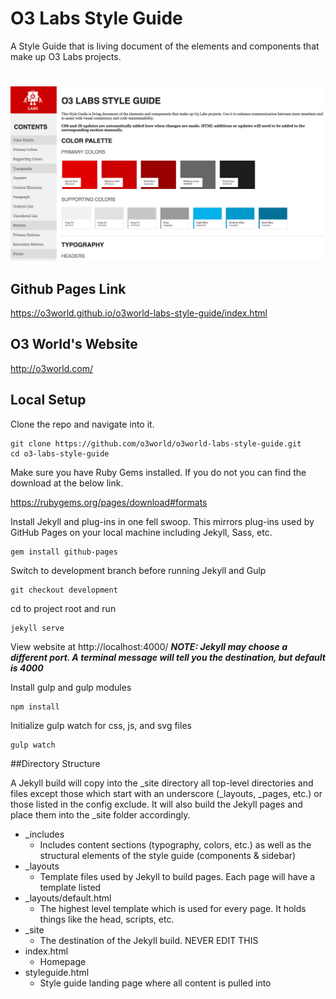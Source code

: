 # O3 Labs Style Guide

A Style Guide that is living document of the elements and components that make up O3 Labs projects.

#
![screenshot of project main page](/src/images/demo-screenshot.jpg)

## Github Pages Link

https://o3world.github.io/o3world-labs-style-guide/index.html

## O3 World's Website

http://o3world.com/

## Local Setup

Clone the repo and navigate into it.

````
git clone https://github.com/o3world/o3world-labs-style-guide.git
cd o3-labs-style-guide
````
Make sure you have Ruby Gems installed. If you do not you can find the download at the below link.

https://rubygems.org/pages/download#formats

Install Jekyll and plug-ins in one fell swoop. This mirrors plug-ins used by GitHub Pages on your local machine including Jekyll, Sass, etc.
````
gem install github-pages
````

Switch to development branch before running Jekyll and Gulp
````
git checkout development
````
cd to project root and run 
````
jekyll serve
````
View website at http://localhost:4000/ 
  ***NOTE: Jekyll may choose a different port. A terminal message will tell you the destination, but default is 4000***

Install gulp and gulp modules
````
npm install
````
Initialize gulp watch for css, js, and svg files
````
gulp watch
````
##Directory Structure

A Jekyll build will copy into the _site directory all top-level directories and files except those which start with an underscore (_layouts, _pages, etc.) or those listed in the config exclude. It will also build the Jekyll pages and place them into the _site folder accordingly.

* _includes
  - Includes content sections (typography, colors, etc.) as well as the structural elements of the style guide (components & sidebar) 
* _layouts
  - Template files used by Jekyll to build pages. Each page will have a template listed
* _layouts/default.html
  - The highest level template which is used for every page. It holds things like the head, scripts, etc.
* _site
  - The destination of the Jekyll build. NEVER EDIT THIS  
* index.html
  - Homepage
* styleguide.html
  - Style guide landing page where all content is pulled into

